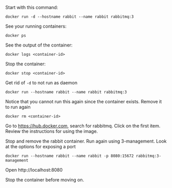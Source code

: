 Start with this command:

    docker run -d --hostname rabbit --name rabbit rabbitmq:3

See your running containers:

    docker ps

See the output of the container:

    docker logs <container-id>

Stop the container:

    docker stop <container-id>

Get rid of `-d` to not run as daemon

    docker run --hostname rabbit --name rabbit rabbitmq:3

Notice that you cannot run this again since the container exists. Remove it to run again

    docker rm <container-id>

Go to https://hub.docker.com, search for rabbitmq. Click on the first item. Review the instructions for using the image.

Stop and remove the rabbit container. Run again using 3-management. Look at the options for exposing a port

    docker run --hostname rabbit --name rabbit -p 8080:15672 rabbitmq:3-management


Open http://localhost:8080

Stop the container before moving on.
